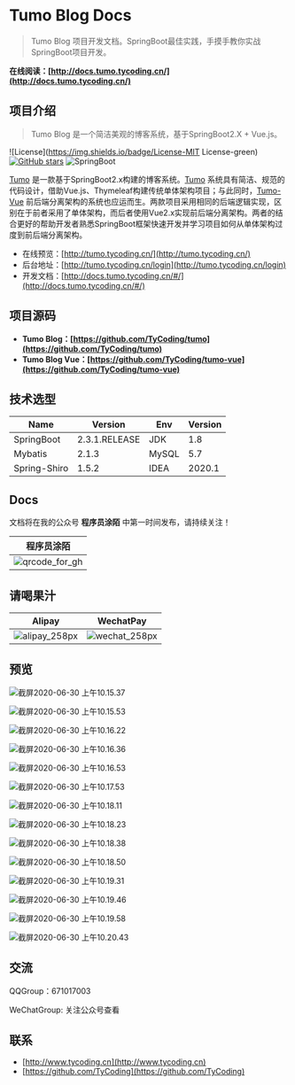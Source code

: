 # Tumo Blog Docs

> Tumo Blog 项目开发文档。SpringBoot最佳实践，手摸手教你实战SpringBoot项目开发。

**在线阅读：[http://docs.tumo.tycoding.cn/](http://docs.tumo.tycoding.cn/)**

## 项目介绍

> Tumo Blog 是一个简洁美观的博客系统，基于SpringBoot2.X + Vue.js。

![License](https://img.shields.io/badge/License-MIT License-green) [![GitHub stars](https://img.shields.io/github/stars/TyCoding/tumo?label=Stars)](https://github.com/TyCoding/tumo/stargazers) ![SpringBoot](https://img.shields.io/badge/SpringBoot-2.3.1.RELEASE-orange)

[Tumo](https://github.com/TyCoding/tumo) 是一款基于SpringBoot2.x构建的博客系统。[Tumo](https://github.com/TyCoding/tumo) 系统具有简洁、规范的代码设计，借助Vue.js、Thymeleaf构建传统单体架构项目；与此同时，[Tumo-Vue](https://github.com/TyCoding/tumo-vue) 前后端分离架构的系统也应运而生。两款项目采用相同的后端逻辑实现，区别在于前者采用了单体架构，而后者使用Vue2.x实现前后端分离架构。两者的结合更好的帮助开发者熟悉SpringBoot框架快速开发并学习项目如何从单体架构过度到前后端分离架构。

- 在线预览：[http://tumo.tycoding.cn/](http://tumo.tycoding.cn/)
- 后台地址：[http://tumo.tycoding.cn/login](http://tumo.tycoding.cn/login)
- 开发文档：[http://docs.tumo.tycoding.cn/#/](http://docs.tumo.tycoding.cn/#/)

## 项目源码

- **Tumo Blog：[https://github.com/TyCoding/tumo](https://github.com/TyCoding/tumo)**
- **Tumo Blog Vue：[https://github.com/TyCoding/tumo-vue](https://github.com/TyCoding/tumo-vue)** 

## 技术选型

| Name | Version | Env | Version |
| -- | -- | -- | -- |
| SpringBoot | 2.3.1.RELEASE | JDK | 1.8 |
| Mybatis | 2.1.3 | MySQL | 5.7 |
| Spring-Shiro | 1.5.2 | IDEA | 2020.1 |


## Docs

文档将在我的公众号 **程序员涂陌** 中第一时间发布，请持续关注！

| 程序员涂陌                                                  |
| ----------------------------------------------------------- |
| ![qrcode_for_gh](http://cdn.tycoding.cn/20200610184737.jpg) |



## 请喝果汁

| Alipay                                                     | WechatPay                                                  |
| ---------------------------------------------------------- | ---------------------------------------------------------- |
| ![alipay_258px](http://cdn.tycoding.cn/20200610132929.png) | ![wechat_258px](http://cdn.tycoding.cn/20200610132940.png) |

## 预览

![截屏2020-06-30 上午10.15.37](http://cdn.tycoding.cn/20200630101539.png)

![截屏2020-06-30 上午10.15.53](http://cdn.tycoding.cn/20200630101555.png)

![截屏2020-06-30 上午10.16.22](http://cdn.tycoding.cn/20200630101625.png)

![截屏2020-06-30 上午10.16.36](http://cdn.tycoding.cn/20200630101638.png)

![截屏2020-06-30 上午10.16.53](http://cdn.tycoding.cn/20200630101655.png)

![截屏2020-06-30 上午10.17.53](http://cdn.tycoding.cn/20200630101800.png)

![截屏2020-06-30 上午10.18.11](http://cdn.tycoding.cn/20200630101813.png)

![截屏2020-06-30 上午10.18.23](http://cdn.tycoding.cn/20200630101825.png)

![截屏2020-06-30 上午10.18.38](http://cdn.tycoding.cn/20200630101840.png)

![截屏2020-06-30 上午10.18.50](http://cdn.tycoding.cn/20200630101852.png)

![截屏2020-06-30 上午10.19.31](http://cdn.tycoding.cn/20200630101934.png)

![截屏2020-06-30 上午10.19.46](http://cdn.tycoding.cn/20200630101948.png)

![截屏2020-06-30 上午10.19.58](http://cdn.tycoding.cn/20200630102000.png)

![截屏2020-06-30 上午10.20.43](http://cdn.tycoding.cn/20200630102045.png)

## 交流

QQGroup：671017003   

WeChatGroup:  关注公众号查看



## 联系

- [http://www.tycoding.cn](http://www.tycoding.cn)
- [https://github.com/TyCoding](https://github.com/TyCoding)